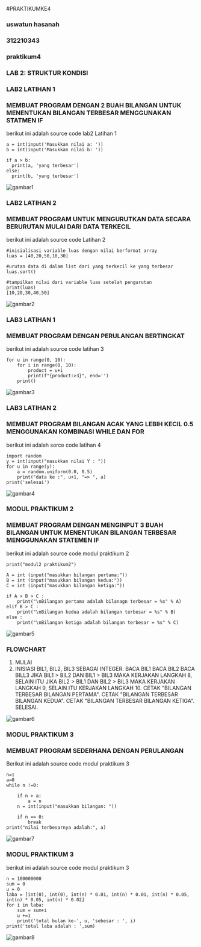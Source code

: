 #PRAKTIKUMKE4
### uswatun hasanah
### 312210343

### praktikum4
### LAB 2: STRUKTUR KONDISI
### LAB2 LATIHAN 1
### MEMBUAT PROGRAM DENGAN 2 BUAH BILANGAN UNTUK MENENTUKAN BILANGAN TERBESAR MENGGUNAKAN STATMEN IF
berikut ini adalah source code lab2 Latihan 1

```
a = int(input('Masukkan nilai a: '))
b = int(input('Masukkan nilai b: '))

if a > b:
  print(a, 'yang terbesar')
else:
  print(b, 'yang terbesar')
```

![gambar1](foto/c8.png)

### LAB2 LATIHAN 2
### MEMBUAT PROGRAM UNTUK MENGURUTKAN DATA SECARA BERURUTAN MULAI DARI DATA TERKECIL
berikut ini adalah source code Latihan 2

```
#inisialisasi variable luas dengan nilai berformat array
luas = [40,20,50,10,30]

#urutan data di dalam list dari yang terkecil ke yang terbesar
luas.sort()

#tampilkan nilai dari variable luas setelah pengurutan
print(luas)
[10,20,30,40,50]
```
![gambar2](foto/c2.png)

### LAB3 LATIHAN 1
### MEMBUAT PROGRAM DENGAN PERULANGAN BERTINGKAT
berikut ini adalah source code latihan 3

```
for u in range(0, 10):
    for i in range(0, 10):
        product = u+i
        print(f"{product:>3}", end='')
    print()

```    
![gambar3](foto/c1.png)


### LAB3 LATIHAN 2
### MEMBUAT PROGRAM BILANGAN ACAK YANG LEBIH KECIL 0.5 MENGGUNAKAN KOMBINASI WHILE DAN FOR
berikut ini adalah sorce code latihan 4

```
import random
y = int(input("masukkan nilai Y : "))
for u in range(y):
    a = random.uniform(0.0, 0.5)
    print("data ke :", u+1, "=> ", a)
print('selesai')

```

![gambar4](foto/c3.png)

### MODUL PRAKTIKUM 2
### MEMBUAT PROGRAM DENGAN MENGINPUT 3 BUAH BILANGAN UNTUK MENENTUKAN BILANGAN TERBESAR MENGGUNAKAN STATEMEN IF
berikut ini adalah source code modul praktikum 2

```
print("modul2 praktikum2")

A = int (input("masukkan bilangan pertama:"))
B = int (input("masukkan bilangan kedua:"))
C = int (input("masukkan bilangan ketiga:"))

if A > B > C :
    print("\nBilangan pertama adalah bilanagn terbesar = %s" % A)
elif B > C :
    print("\nBilangan kedua adalah bilangan terbesar = %s" % B)
else :
    print("\nBilangan ketiga adalah bilangan terbesar = %s" % C)

```

![gambar5](foto/c4.png)


### FLOWCHART 
1. MULAI
2. INISIASI BIL1, BIL2, BIL3 SEBAGAI INTEGER.
BACA BIL1
BACA BIL2
BACA BILL3
JIKA BIL1 > BIL2 DAN BIL1 > BIL3 MAKA KERJAKAN LANGKAH 8, SELAIN ITU
JIKA BIL2 > BIL1 DAN BIL2 > BIL3 MAKA KERJAKAN LANGKAH 9, SELAIN ITU KERJAKAN LANGKAH 10.
CETAK "BILANGAN TERBESAR BILANGAN PERTAMA".
CETAK "BILANGAN TERBESAR BILANGAN KEDUA".
CETAK "BILANGAN TERBESAR BILANGAN KETIGA".
SELESAI.

![gambar6](foto/c5.png)



### MODUL PRAKTIKUM 3
### MEMBUAT PROGRAM SEDERHANA DENGAN PERULANGAN 
Berikut ini adalah source code modul praktikum 3

```
n=1
a=0
while n !=0:

    if n > a:
        a = n
    n = int(input("masukkan bilangan: "))

    if n == 0:
        break
print("nilai terbesarnya adalah:", a)
```

![gambar7](foto/c6.png)

### MODUL PRAKTIKUM 3
berikut ini adalah source code modul praktikum 3

```
n = 100000000
sum = 0
u = 0
laba = [int(0), int(0), int(n) * 0.01, int(n) * 0.01, int(n) * 0.05, int(n) * 0.05, int(n) * 0.02]
for i in laba:
    sum = sum+i
    u +=1
    print('total bulan ke-', u, 'sebesar : ', i)
print('total laba adalah : ',sum)
```
![gambar8](foto/c7.png)

